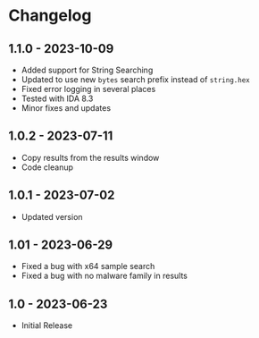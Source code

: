 # Changelog

## 1.1.0 - 2023-10-09

 - Added support for String Searching
 - Updated to use new `bytes` search prefix instead of `string.hex` 
 - Fixed error logging in several places
 - Tested with IDA 8.3
 - Minor fixes and updates

## 1.0.2 - 2023-07-11

 - Copy results from the results window
 - Code cleanup

## 1.0.1 - 2023-07-02

 - Updated version

## 1.01 - 2023-06-29

 - Fixed a bug with x64 sample search
 - Fixed a bug with no malware family in results

## 1.0 - 2023-06-23

 - Initial Release